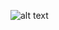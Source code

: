 ![alt text](![image](https://user-images.githubusercontent.com/24497571/141227302-0f2f0d3c-46e9-4176-91fb-704e2c3bf227.png)
)
